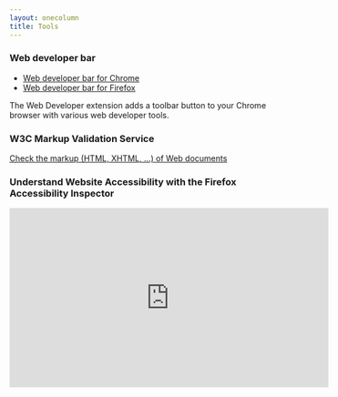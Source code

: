 ```yaml
---
layout: onecolumn
title: Tools
---
```


### Web developer bar

* [Web developer bar for Chrome](https://chrome.google.com/webstore/detail/web-developer/bfbameneiokkgbdmiekhjnmfkcnldhhm)
* [Web developer bar for Firefox](https://addons.mozilla.org/fr/firefox/addon/web-developer/)

The Web Developer extension adds a toolbar button to your Chrome browser with various web developer tools.

### W3C Markup Validation Service

[Check the markup (HTML, XHTML, …) of Web documents](https://validator.w3.org/)

### Understand Website Accessibility with the Firefox Accessibility Inspector

<div class="video"><iframe title="Understand Website Accessibility with the Firefox Accessibility Inspector" width="560" height="315" src="https://www.youtube.com/embed/7mqqgIxX_NU" frameborder="0" allow="accelerometer; encrypted-media; gyroscope; picture-in-picture" allowfullscreen></iframe></div>
